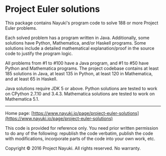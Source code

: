 Project Euler solutions
=======================

This package contains Nayuki's program code to solve 188 or more Project Euler problems.

Each solved problem has a program written in Java. Additionally, some solutions have
Python, Mathematica, and/or Haskell programs. Some solutions include a detailed
mathematical explanation/proof in the source code to justify the program logic.

All problems from #1 to #100 have a Java program, and #1 to #50 have Python and Mathematica programs.
The project codebase contains at least 185 solutions in Java, at least 135 in Python,
at least 120 in Mathematica, and at least 65 in Haskell.

Java solutions require JDK 5 or above. Python solutions are tested to work on CPython 2.7.10 and 3.4.3. Mathematica solutions are tested to work on Mathematica 5.1.

---

Home page: [https://www.nayuki.io/page/project-euler-solutions](https://www.nayuki.io/page/project-euler-solutions)

This code is provided for reference only. You need prior written permission
to do any of the following: republish the code verbatim, publish the code
with modifications, incorporate parts of the code into your own work, etc.

Copyright © 2016 Project Nayuki. All rights reserved. No warranty.
